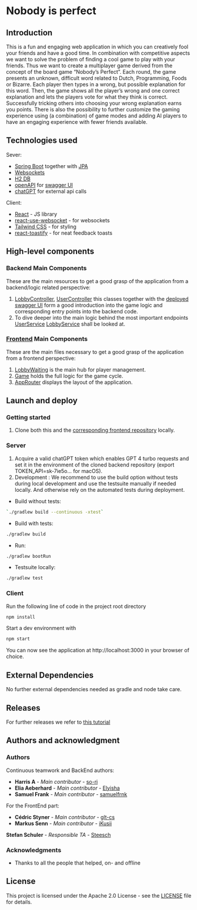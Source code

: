 # Nobody is perfect

## Introduction 

This is a fun and engaging web application in which you can creatively fool your
friends and have a good time. In combination with competitive aspects we want to solve the
problem of finding a cool game to play with your friends. Thus we want to create a multiplayer
game derived from the concept of the board game “Nobody’s Perfect”. Each round, the game
presents an unknown, difficult word related to Dutch, Programming, Foods or Bizarre. Each player then types in a wrong, but
possible explanation for this word. Then, the game shows all the player’s wrong and one correct
explanation and lets the players vote for what they think is correct. Successfully tricking others
into choosing your wrong explanation earns you points. There is also the possibility to further customize the gaming experience 
using (a combination) of game modes and adding AI players to have an engaging experience with fewer friends available.  


## Technologies used

Sever: 
- [Spring Boot](https://spring.io/projects/spring-boot) together with [JPA](https://spring.io/projects/spring-data-jpa)
- [Websockets](https://mvnrepository.com/artifact/org.springframework.boot/spring-boot-starter-websocket/3.2.4)
- [H2 DB](https://www.h2database.com/html/main.html)
- [openAPI](https://mvnrepository.com/artifact/org.springdoc/springdoc-openapi-ui/1.7.0) for [swagger UI](https://sopra-fs24-group-38-server.oa.r.appspot.com/swagger-ui/index.html)
- [chatGPT](https://help.openai.com/en/articles/7039783-how-can-i-access-the-chatgpt-api) for external api calls

Client: 
- [React](https://react.dev/) - JS library
- [react-use-websocket](https://www.npmjs.com/package/react-use-websocket) - for websockets
- [Tailwind CSS](https://tailwindcss.com/) - for styling
- [react-toastify](https://fkhadra.github.io/react-toastify/introduction) - for neat feedback toasts

## High-level components

### Backend Main Components

These are the main resources to get a good grasp of the application from a backend/logic related perspective:
1. [LobbyController](https://github.com/sopra-fs24-group-38/sopra-fs24-group-38-server/blob/main/src/main/java/ch/uzh/ifi/hase/soprafs24/controller/LobbyController.java),
[UserController](https://github.com/sopra-fs24-group-38/sopra-fs24-group-38-server/blob/main/src/main/java/ch/uzh/ifi/hase/soprafs24/controller/UserController.java)
this classes together with the [deployed swagger UI](https://sopra-fs24-group-38-server.oa.r.appspot.com/swagger-ui/index.html)
form a good introduction into the game logic and corresponding entry points into the backend code. 
2. To dive deeper into the main logic behind the most important endpoints [UserService](https://github.com/sopra-fs24-group-38/sopra-fs24-group-38-server/blob/main/src/main/java/ch/uzh/ifi/hase/soprafs24/service/UserService.java) [LobbyService](https://github.com/sopra-fs24-group-38/sopra-fs24-group-38-server/blob/main/src/main/java/ch/uzh/ifi/hase/soprafs24/service/LobbyService.java)
shall be looked at. 

### [Frontend](https://github.com/sopra-fs24-group-38/sopra-fs24-group-38-client) Main Components

These are the main files necessary to get a good grasp of the application from a frontend perspective:

1. [LobbyWaiting](https://github.com/sopra-fs24-group-38/sopra-fs24-group-38-client/tree/main/src/components/pages/LobbyWaiting.jsx) is the main hub for player management.
2. [Game](https://github.com/sopra-fs24-group-38/sopra-fs24-group-38-client/tree/main/src/components/pages/Game.jsx) holds the full logic for the game cycle.
3. [AppRouter](https://github.com/sopra-fs24-group-38/sopra-fs24-group-38-client/tree/main/src/components/router/AppRouter.jsx) displays the layout of the application.


## Launch and deploy 
### Getting started 
1. Clone both this and the [corresponding frontend repository](https://github.com/sopra-fs24-group-38/sopra-fs24-group-38-client) locally.
### Server
1. Acquire a valid chatGPT token which enables GPT 4 turbo requests and set it in the environment of the cloned backend repository (export TOKEN_API=sk-7ie5o... for macOS). 
2. Development : 
We recommend to use the build option without tests during local development and use the testsuite manually if needed locally.
And otherwise rely on the automated tests during deployment.

- Build without tests:
```bash
`./gradlew build --continuous -xtest`
```
- Build with tests: 
```bash
./gradlew build
```
- Run:
```bash
./gradlew bootRun
```
- Testsuite locally:
```bash
./gradlew test
```
### Client

Run the following line of code in the project root directory

```bash
npm install
```

Start a dev environment with

```bash
npm start
```
You can now see the application at http://localhost:3000 in your browser of choice.

## External Dependencies 
No further external dependencies needed as gradle and node take care.

## Releases 
For further releases we refer to [this tutorial](https://docs.github.com/en/repositories/releasing-projects-on-github/managing-releases-in-a-repository)




## Authors and acknowledgment 

### Authors

Continuous teamwork and BackEnd authors:
* **Harris A** - *Main contributor* - [so-ri](https://github.com/so-ri)
* **Elia Aeberhard** - *Main contributor* - [Elyisha](https://github.com/Elyisha)
* **Samuel Frank** - *Main contributor* - [samuelfrnk](https://github.com/samuelfrnk)

For the FrontEnd part:
* **Cédric Styner** - *Main contributor* - [glt-cs](https://github.com/glt-cs)
* **Markus Senn** - *Main contributor* - [iKusii](https://github.com/iKusii)

**Stefan Schuler** - *Responsible TA* - [Steesch](https://github.com/Steesch)

### Acknowledgments

* Thanks to all the people that helped, on- and offline

## License
This project is licensed under the Apache 2.0 License - see the [LICENSE](LICENSE) file for details.


